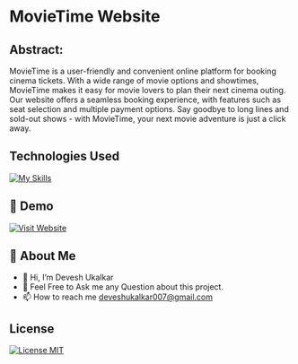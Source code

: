 # MovieTime Website
## Abstract:

MovieTime is a user-friendly and convenient online platform for booking cinema tickets. With a wide range of movie options and showtimes, MovieTime makes it easy for movie lovers to plan their next cinema outing. Our website offers a seamless booking experience, with features such as seat selection and multiple payment options. Say goodbye to long lines and sold-out shows - with MovieTime, your next movie adventure is just a click away.


## Technologies Used

[![My Skills](https://skillicons.dev/icons?i=html,css,javascript,jquery,bootstrap,php,mysql&theme=dark)](https://github.com/iamcoderdevesh)

## 🔗 Demo
[![Visit Website](https://img.shields.io/badge/-%20Visit%20Site-blue?style=for-the-badge)](https://inundated-lenders.000webhostapp.com)

## 🚀 About Me
- 👋 Hi, I’m Devesh Ukalkar
- 💬 Feel Free to Ask me any Question about this project.
- 📫 How to reach me deveshukalkar007@gmail.com

## License

[![License MIT](https://img.shields.io/badge/license-MIT-blue.svg)](LICENSE)
